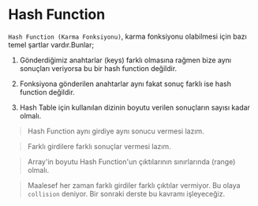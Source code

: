 # **Hash Function**

`Hash Function (Karma Fonksiyonu)`, karma fonksiyonu olabilmesi için bazı temel şartlar vardır.Bunlar;

1. Gönderdiğimiz anahtarlar (keys) farklı olmasına rağmen bize aynı sonuçları veriyorsa bu bir hash function değildir.

2. Fonksiyona gönderilen anahtarlar aynı fakat sonuç farklı ise hash function değildir.

3. Hash Table için kullanılan dizinin boyutu verilen sonuçların sayısı kadar olmalı.

> Hash Function aynı girdiye aynı sonucu vermesi lazım.

> Farklı girdilere farklı sonuçlar vermesi lazım.

> Array'in boyutu Hash Function'un çıktılarının sınırlarında (range) olmalı.

> Maalesef her zaman farklı girdiler farklı çıktılar vermiyor. Bu olaya `collision` deniyor. Bir sonraki derste bu kavramı işleyeceğiz.